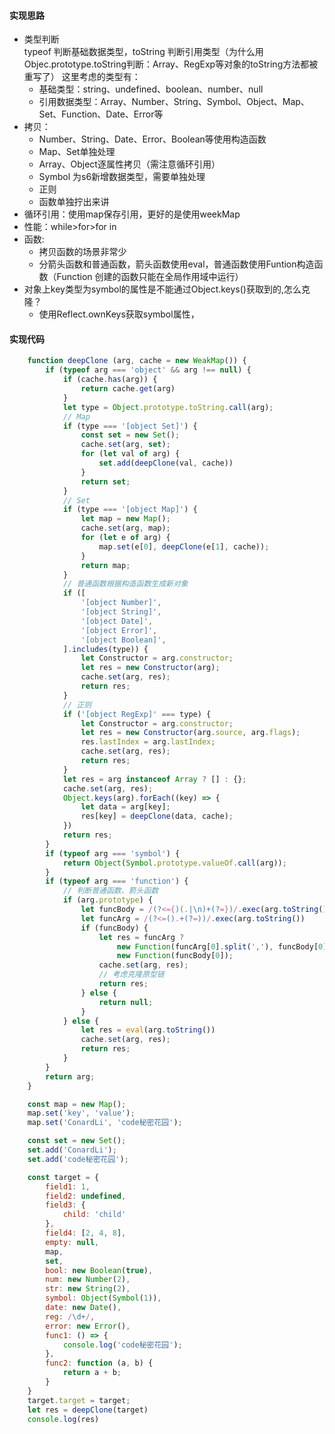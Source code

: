 
#### 实现思路
- 类型判断\
typeof 判断基础数据类型，toString 判断引用类型（为什么用Objec.prototype.toString判断：Array、RegExp等对象的toString方法都被重写了）
这里考虑的类型有：
    - 基础类型：string、undefined、boolean、number、null
    - 引用数据类型：Array、Number、String、Symbol、Object、Map、Set、Function、Date、Error等
- 拷贝：
    - Number、String、Date、Error、Boolean等使用构造函数
    - Map、Set单独处理
    - Array、Object逐属性拷贝（需注意循环引用）
    - Symbol 为s6新增数据类型，需要单独处理
    - 正则
    - 函数单独拧出来讲
- 循环引用：使用map保存引用，更好的是使用weekMap
- 性能：while>for>for in
- 函数: 
    - 拷贝函数的场景非常少
    - 分箭头函数和普通函数，箭头函数使用eval，普通函数使用Funtion构造函数（Function 创建的函数只能在全局作用域中运行）
- 对象上key类型为symbol的属性是不能通过Object.keys()获取到的,怎么克隆？
    - 使用Reflect.ownKeys获取symbol属性，

#### 实现代码

```javascript
    function deepClone (arg, cache = new WeakMap()) {
        if (typeof arg === 'object' && arg !== null) {
            if (cache.has(arg)) {
                return cache.get(arg)
            }
            let type = Object.prototype.toString.call(arg);
            // Map
            if (type === '[object Set]') {
                const set = new Set();
                cache.set(arg, set);
                for (let val of arg) {
                    set.add(deepClone(val, cache))
                }
                return set;
            }
            // Set
            if (type === '[object Map]') {
                let map = new Map();
                cache.set(arg, map);
                for (let e of arg) {
                    map.set(e[0], deepClone(e[1], cache));
                }
                return map;
            }
            // 普通函数根据构造函数生成新对象
            if ([
                '[object Number]',
                '[object String]',
                '[object Date]',
                '[object Error]',
                '[object Boolean]',
            ].includes(type)) {
                let Constructor = arg.constructor;
                let res = new Constructor(arg);
                cache.set(arg, res);
                return res;
            }
            // 正则
            if ('[object RegExp]' === type) {
                let Constructor = arg.constructor;
                let res = new Constructor(arg.source, arg.flags);
                res.lastIndex = arg.lastIndex;
                cache.set(arg, res);
                return res;
            }
            let res = arg instanceof Array ? [] : {};
            cache.set(arg, res);
            Object.keys(arg).forEach((key) => {
                let data = arg[key];
                res[key] = deepClone(data, cache);
            })
            return res;
        }
        if (typeof arg === 'symbol') {
            return Object(Symbol.prototype.valueOf.call(arg));
        }
        if (typeof arg === 'function') {
            // 判断普通函数、箭头函数
            if (arg.prototype) {
                let funcBody = /(?<={)(.|\n)+(?=})/.exec(arg.toString()) 
                let funcArg = /(?<=().+(?=))/.exec(arg.toString())
                if (funcBody) {
                    let res = funcArg ?
                        new Function(funcArg[0].split(','), funcBody[0]) :
                        new Function(funcBody[0]);
                    cache.set(arg, res);
                    // 考虑克隆原型链
                    return res;
                } else {
                    return null;
                }
            } else {
                let res = eval(arg.toString())
                cache.set(arg, res);
                return res;
            }
        }
        return arg; 
    }

    const map = new Map();
    map.set('key', 'value');
    map.set('ConardLi', 'code秘密花园');

    const set = new Set();
    set.add('ConardLi');
    set.add('code秘密花园');

    const target = {
        field1: 1,
        field2: undefined,
        field3: {
            child: 'child'
        },
        field4: [2, 4, 8],
        empty: null,
        map,
        set,
        bool: new Boolean(true),
        num: new Number(2),
        str: new String(2),
        symbol: Object(Symbol(1)),
        date: new Date(),
        reg: /\d+/,
        error: new Error(),
        func1: () => {
            console.log('code秘密花园');
        },
        func2: function (a, b) {
            return a + b;
        }
    }
    target.target = target;
    let res = deepClone(target)
    console.log(res)
```
